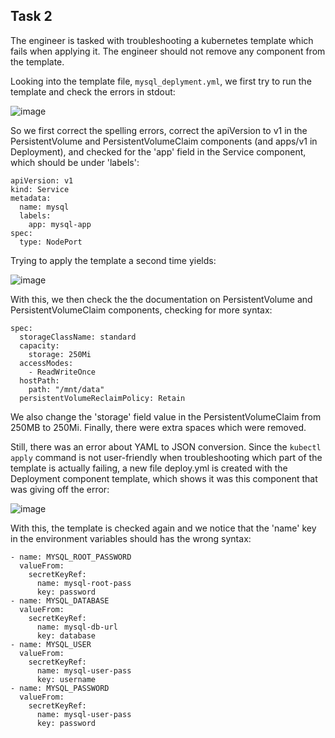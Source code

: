 ## Task 2

The engineer is tasked with troubleshooting a kubernetes template which fails when applying it. The engineer should not remove any component from the template.

Looking into the template file, `mysql_deplyment.yml`, we first try to run the template and check the errors in stdout:

![image](https://github.com/kmilach/kodekloud-engineer/assets/53876300/2732e011-2e00-4b61-9cd3-2e2403dfe52c)

So we first correct the spelling errors, correct the apiVersion to v1 in the PersistentVolume and PersistentVolumeClaim components (and apps/v1 in Deployment), and checked for the 'app' field in the Service component, which should be under 'labels':
```
apiVersion: v1
kind: Service
metadata:
  name: mysql
  labels:
    app: mysql-app
spec:
  type: NodePort
```

Trying to apply the template a second time yields:

![image](https://github.com/kmilach/kodekloud-engineer/assets/53876300/5c943b8e-2941-411f-a1b1-8842f2358a40)

With this, we then check the the documentation on PersistentVolume and PersistentVolumeClaim components, checking for more syntax:
```
spec:
  storageClassName: standard
  capacity:
    storage: 250Mi
  accessModes: 
    - ReadWriteOnce
  hostPath:
    path: "/mnt/data"
  persistentVolumeReclaimPolicy: Retain
```
We also change the 'storage' field value in the PersistentVolumeClaim from 250MB to 250Mi. Finally, there were extra spaces which were removed.

Still, there was an error about YAML to JSON conversion. Since the `kubectl apply` command is not user-friendly when troubleshooting which part of the template is actually failing, a new file deploy.yml is created with the Deployment component template, which shows it was this component that was giving off the error:

![image](https://github.com/kmilach/kodekloud-engineer/assets/53876300/4fd952e9-d7f1-4144-b82c-ae38a90db6b6)

With this, the template is checked again and we notice that the 'name' key in the environment variables should has the wrong syntax:
```
- name: MYSQL_ROOT_PASSWORD
  valueFrom:
    secretKeyRef:
      name: mysql-root-pass
      key: password
- name: MYSQL_DATABASE
  valueFrom:
    secretKeyRef:
      name: mysql-db-url
      key: database
- name: MYSQL_USER
  valueFrom:
    secretKeyRef:
      name: mysql-user-pass
      key: username
- name: MYSQL_PASSWORD
  valueFrom:
    secretKeyRef:
      name: mysql-user-pass
      key: password
```
